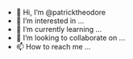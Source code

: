 - 👋 Hi, I’m @patricktheodore
- 👀 I’m interested in ...
- 🌱 I’m currently learning ...
- 💞️ I’m looking to collaborate on ...
- 📫 How to reach me ...

<!---
patricktheodore/patricktheodore is a ✨ special ✨ repository because its `README.md` (this file) appears on your GitHub profile.
You can click the Preview link to take a look at your changes.
--->
